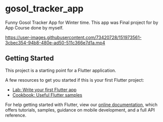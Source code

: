 # gosol_tracker_app

Funny Gosol Tracker App for Winter time. This app was Final project for by App Course done by myself.

https://user-images.githubusercontent.com/73420728/151973561-3cbec354-94b8-480e-ad50-511c366e7d1a.mp4





## Getting Started

This project is a starting point for a Flutter application.

A few resources to get you started if this is your first Flutter project:

- [Lab: Write your first Flutter app](https://flutter.dev/docs/get-started/codelab)
- [Cookbook: Useful Flutter samples](https://flutter.dev/docs/cookbook)

For help getting started with Flutter, view our
[online documentation](https://flutter.dev/docs), which offers tutorials, samples, guidance on
mobile development, and a full API reference.
